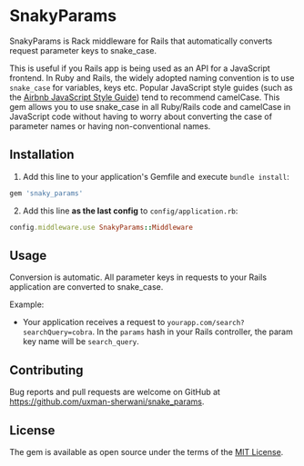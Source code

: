 # SnakyParams

SnakyParams is Rack middleware for Rails that automatically converts request parameter keys to snake_case. 

This is useful if you Rails app is being used as an API for a JavaScript frontend. In Ruby and Rails, the widely adopted naming convention is to use `snake_case` for variables, keys etc. Popular JavaScript style guides (such as the [Airbnb JavaScript Style Guide](https://github.com/airbnb/javascript)) tend to recommend camelCase. This gem allows you to use snake_case in all Ruby/Rails code and camelCase in JavaScript code without having to worry about converting the case of parameter names or having non-conventional names.

## Installation

1. Add this line to your application's Gemfile and execute `bundle install`:

```ruby
gem 'snaky_params'
```

2. Add this line **as the last config** to `config/application.rb`:

```ruby
config.middleware.use SnakyParams::Middleware
```

## Usage

Conversion is automatic. All parameter keys in requests to your Rails application are converted to snake_case.

Example: 

- Your application receives a request to `yourapp.com/search?searchQuery=cobra`. In the `params` hash in your Rails controller, the param key name will be `search_query`.


## Contributing

Bug reports and pull requests are welcome on GitHub at https://github.com/uxman-sherwani/snake_params.

## License

The gem is available as open source under the terms of the [MIT License](http://opensource.org/licenses/MIT).

